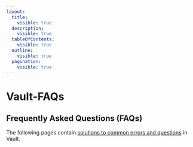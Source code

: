```yaml
---
layout:
  title:
    visible: true
  description:
    visible: true
  tableOfContents:
    visible: true
  outline:
    visible: true
  pagination:
    visible: true
---
```


# Vault-FAQs

## Frequently Asked Questions (FAQs)

The following pages contain [solutions to common errors and questions](vault-faqs.md) in Vault.
